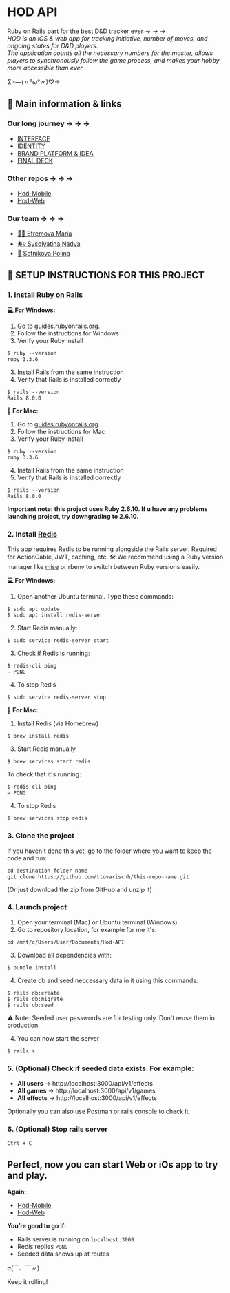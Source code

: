 # HOD API
Ruby on Rails part for the best D&amp;D tracker ever → → →<br>
*HOD is an iOS & web app for tracking initiative, number of moves, and ongoing states for D&D players.  
The application counts all the necessary numbers for the master, allows players to synchronously follow the game process, and makes your hobby more accessible than ever.*

Σ>―(〃°ω°〃)♡→

## 🤙 Main information & links

### Our long journey → → →<br>

+ <a href="https://portfolio.hse.ru/Project/168785">INTERFACE</a><br>
+ <a href="https://portfolio.hse.ru/Project/161194">IDENTITY</a><br>
+ <a href="https://portfolio.hse.ru/Project/149630">BRAND PLATFORM & IDEA</a>
+ <a href="https://portfolio.hse.ru/Project/149630">FINAL DECK</a>

### Other repos → → →<br>

+ <a href="https://github.com/ttovarischh/Hod_Mobile">Hod-Mobile</a><br>
+ <a href="https://github.com/ttovarischh/Hod-Web">Hod-Web</a><br>

### Our team → → →<br>
+ <a href="https://hsedesign.ru/designer/fcf7466f5b72474c982ecf2c7d5b9c70">🏃‍♀ Efremova Maria</a><br>
+ <a href="https://hsedesign.ru/designer/c968d54daa194b508e2d136bd75b77c4">⛹️‍♀️ Sysolyatina Nadya</a><br>
+ <a href="https://ttovarischh.com/">🤸 Sotnikova Polina</a><br>

## 🧾 SETUP INSTRUCTIONS FOR THIS PROJECT

### 1. Install [Ruby on Rails](https://rubyonrails.org/)

**💻 For Windows:**
1. Go to [guides.rubyonrails.org](https://guides.rubyonrails.org/install_ruby_on_rails.html#install-ruby-on-windows).
2. Follow the instructions for Windows
3. Verify your Ruby install
```
$ ruby --version
ruby 3.3.6
```
3. Install Rails from the same instruction
4. Verify that Rails is installed correctly
```
$ rails --version
Rails 8.0.0
```


**🍎 For Mac:**
1. Go to [guides.rubyonrails.org](https://guides.rubyonrails.org/install_ruby_on_rails.html#install-ruby-on-windows).
2. Follow the instructions for Mac
3. Verify your Ruby install
```
$ ruby --version
ruby 3.3.6
```
4. Install Rails from the same instruction
5. Verify that Rails is installed correctly
```
$ rails --version
Rails 8.0.0
```

**Important note: this project uses Ruby 2.6.10. If u have any problems launching project, try downgrading to 2.6.10.**

### 2. Install [Redis](https://redis.io/)
This app requires Redis to be running alongside the Rails server. Required for ActionCable, JWT, caching, etc.
🛠 We recommend using a Ruby version manager like [mise](https://github.com/jdx/mise) or rbenv to switch between Ruby versions easily.

**💻 For Windows:**
1. Open another Ubuntu terminal. Type these commands:
```
$ sudo apt update
$ sudo apt install redis-server
```
2. Start Redis manually:
```
$ sudo service redis-server start
```
3. Check if Redis is running:
```
$ redis-cli ping
→ PONG
```
4. To stop Redis
```
$ sudo service redis-server stop
```


**🍎 For Mac:**
1. Install Redis (via Homebrew)
```
$ brew install redis
```
3. Start Redis manually
```
$ brew services start redis
```
To check that it's running:
```
$ redis-cli ping
→ PONG
```
4. To stop Redis
```
$ brew services stop redis
```

### 3. Clone the project
If you haven't done this yet, go to the folder where you want to keep the code and run:

```
cd destination-folder-name
git clone https://github.com/ttovarischh/this-repo-name.git
```

(Or just download the zip from GitHub and unzip it)

### 4. Launch project
1. Open your terminal (Mac) or Ubuntu terminal (Windows).
2. Go to repository location, for example for me it's:
```
cd /mnt/c/Users/User/Documents/Hod-API
```
3. Download all dependencies with:
```
$ bundle install
```
4. Create db and seed neccessary data in it using this commands:
```
$ rails db:create
$ rails db:migrate
$ rails db:seed
```
⚠️ Note: Seeded user passwords are for testing only. Don't reuse them in production.

4. You can now start the server
```
$ rails s
```

### 5. (Optional) Check if seeded data exists. For example:

+ **All users** -> http://localhost:3000/api/v1/effects
+ **All games** -> http://localhost:3000/api/v1/games
+ **All effects** -> http://localhost:3000/api/v1/effects

Optionally you can also use Postman or rails console to check it.

### 6. (Optional) Stop rails server

```
Ctrl + C
```

## Perfect, now you can start Web or iOs app to try and play.

**Again:**
+ <a href="https://github.com/ttovarischh/Hod_Mobile">Hod-Mobile</a><br>
+ <a href="https://github.com/ttovarischh/Hod-Web">Hod-Web</a><br>

**You’re good to go if:**
- Rails server is running on `localhost:3000`
- Redis replies `PONG`
- Seeded data shows up at routes


σ(￣、￣〃)

Keep it rolling!
